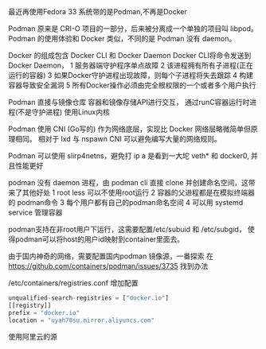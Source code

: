 最近再使用Fedora 33 系统带的是Podman,不再是Docker

Podman 原来是 CRI-O 项目的一部分，后来被分离成一个单独的项目叫 libpod。Podman 的使用体验和 Docker 类似，不同的是 Podman 没有 daemon。

Docker 的组成包含 Docker CLI 和 Docker Daemon
Docker CLI将命令发送到 Docker Daemon，
 1 服务器端守护程序单点故障
 2 该进程拥有所有子进程(正在运行的容器)
 3 如果Docker守护进程出现故障，则每个子进程将失去跟踪
 4 构建容器导致安全漏洞
 5 所有Docker操作必须由完全根权限的一个或者多个用户执行


Podman 直接与镜像仓库 容器和镜像存储API进行交互， 通过runC容器运行时进程(不是守护进程) 使用Linux内核

Podman 使用 CNI (Go写的) 作为网络底层，实现比 Docker 网络层略微简单但原理相同。 相对于 lxd 与 nspawn CNI 可以避免编写大量的网络规则。

Podman 可以使用 slirp4netns，避免打 ip a 是看到一大坨 veth* 和 docker0, 并且性能更好

podman 没有 daemon 进程，由 podman cli 直接 clone 并创建命名空间，这带来了其他好处
 1 root less 可以不使用root运行
 2 容器的父进程都是在模拟终端器的 podman命令
 3 每个用户都有自己的podman命名空间
 4 可以用 systemd service 管理容器


podman支持在非root用户下运行，这需要配置/etc/subuid 和 /etc/subgid，
 使得podman可以将host的用户id映射到container里面去。


 由于国内神奇的网络，需要配置国内podman 镜像源，一番探索
 在  https://github.com/containers/podman/issues/3735   找到办法

 /etc/containers/registries.conf 增加配置

```js
unqualified-search-registries = ["docker.io"]
[[registry]]
prefix = "docker.io"
location = "uyah70su.mirror.aliyuncs.com"
```
使用阿里云的源